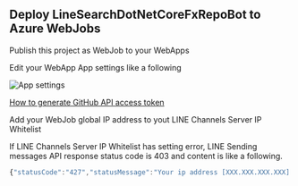 ## Deploy LineSearchDotNetCoreFxRepoBot to Azure WebJobs

Publish this project as WebJob to your WebApps

Edit your WebApp App settings like a following

![App settings](https://raw.githubusercontent.com/kiyoaki/LineBotNet/master/Images/LineSearchDotNetCoreFxRepoBot.PNG "App settings")

[How to generate GitHub API access token](https://github.com/blog/1509-personal-api-tokens "How to generate GitHub API access token")

Add your WebJob global IP address to yout LINE Channels Server IP Whitelist

If LINE Channels Server IP Whitelist has setting error, LINE Sending messages API response status code is 403 and content is like a following.

```javascript
{"statusCode":"427","statusMessage":"Your ip address [XXX.XXX.XXX.XXX] is not allowed to access this API."}
